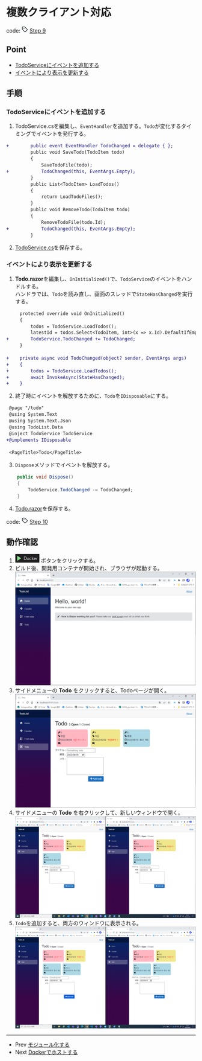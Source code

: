 # 複数クライアント対応
code: ![tag](../Images/tag.png) [Step 9](https://github.com/04100149/TodoList/releases/tag/step9)  

## Point
- [TodoServiceにイベントを追加する](#todoservice%E3%81%AB%E3%82%A4%E3%83%99%E3%83%B3%E3%83%88%E3%82%92%E8%BF%BD%E5%8A%A0%E3%81%99%E3%82%8B)
- [イベントにより表示を更新する](#%E3%82%A4%E3%83%99%E3%83%B3%E3%83%88%E3%81%AB%E3%82%88%E3%82%8A%E8%A1%A8%E7%A4%BA%E3%82%92%E6%9B%B4%E6%96%B0%E3%81%99%E3%82%8B)

## 手順
### TodoServiceにイベントを追加する
1. TodoService.csを編集し、`EventHandler`を追加する。`Todo`が変化するタイミングでイベントを発行する。      
```diff
+        public event EventHandler TodoChanged = delegate { };
         public void SaveTodo(TodoItem todo)
         {
             SaveTodoFile(todo);
+            TodoChanged(this, EventArgs.Empty);
         }
         public List<TodoItem> LoadTodos()
         {
             return LoadTodoFiles();
         }
         public void RemoveTodo(TodoItem todo)
         {
             RemoveTodoFile(todo.Id);
+            TodoChanged(this, EventArgs.Empty);
         }
```
2. [TodoService.cs]()を保存する。
### イベントにより表示を更新する
1. **Todo.razor**を編集し、`OnInitialized()`で、`TodoService`のイベントをハンドルする。  
ハンドラでは、`Todo`を読み直し、画面のスレッドで`StateHasChanged`を実行する。
```diff
     protected override void OnInitialized()
     {
         todos = TodoService.LoadTodos();
         latestId = todos.Select<TodoItem, int>(x => x.Id).DefaultIfEmpty().Max() + 1;
+        TodoService.TodoChanged += TodoChanged;
     }
 
+    private async void TodoChanged(object? sender, EventArgs args)
+    {
+        todos = TodoService.LoadTodos();    
+        await InvokeAsync(StateHasChanged);
+    }
```
2. 終了時にイベントを解放するために、`Todo`を`IDisposable`にする。  
```diff
 @page "/todo"
 @using System.Text
 @using System.Text.Json
 @using TodoList.Data
 @inject TodoService TodoService
+@implements IDisposable
 
 <PageTitle>Todo</PageTitle>
```
3. `Dispose`メソッドでイベントを解放する。
```C#
    public void Dispose()
    {
        TodoService.TodoChanged -= TodoChanged;
    }
```
4. [Todo.razor]()を保存する。

code: ![tag](../Images/tag.png) [Step 10](https://github.com/04100149/TodoList/releases/tag/step10)  

## 動作確認
1. ![デバックの開始](../Images/NewProject-6.png) ボタンをクリックする。  
1. ビルド後、開発用コンテナが開始され、ブラウザが起動する。  
![コンテナ開始](../Images/multiclient-1.png)
1. サイドメニューの **Todo** をクリックすると、Todoページが開く。    
![Todoページ](../Images/multiclient-2.png)
1. サイドメニューの **Todo** を右クリックして、新しいウィンドウで開く。  
![すべて表示](../Images/multiclient-3.png)
1. `Todo`を追加すると、両方のウィンドウに表示される。
![すべて表示](../Images/multiclient-4.png)

***
- Prev [モジュール化する](0010modularization.md)
- Next [Dockerでホストする](0012docker.md)

